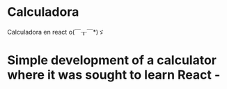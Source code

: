 # Calculadora
Calculadora en react o(￣┰￣*)ゞ

# Simple development of a calculator where it was sought to learn React -
